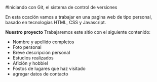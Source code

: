 #Iniciando con Git, el sistema de control de versiones 

En esta ocación vamos a trabajar en una pagina web de tipo personal, basado en tecnologías HTML, CSS y Javascript.

**Nuestro proyecto**
Trabajaremos este sitio con el siguiente contenido:
- Nombre y apellido completos
- Foto personal
- Breve descripción personal
- Estudios realizados
- Afición y hobbiel
- Fostos de lugares que haz visitado
- agregar datos de contacto